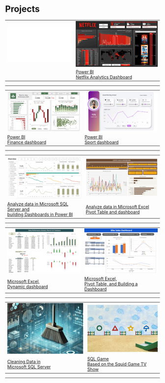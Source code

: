 # Projects

<table>

<tr>
<td>
<a href="https://github.com/VictoriaStetskevych/projects">
  <img src="https://github.com/VictoriaStetskevych/media_library/blob/main/different_images/white_background.png?raw=true">
</a>
</td>
<td>
<a href="https://github.com/VictoriaStetskevych/projects/tree/main/PowerBI/04_power_bi_netflix">
  <img src="https://github.com/VictoriaStetskevych/projects/blob/main/PowerBI/04_power_bi_netflix/images/04_image.png?raw=true">
</a>
</td>
</tr>

<tr>
<td>
<a href="https://github.com/VictoriaStetskevych/projects">       <br>       </a><br>
</td>
<td>
<a href="https://github.com/VictoriaStetskevych/projects/tree/main/PowerBI/04_power_bi_netflix"> Power BI <br> Netflix Analytics Dashboard</a><br>
</td>
</tr>
</table>
<hr>






<table>

<tr>
<td>
<a href="https://github.com/VictoriaStetskevych/projects/tree/main/PowerBI/03_power_bi_finance_dashboard">
  <img src="https://github.com/VictoriaStetskevych/projects/blob/main/PowerBI/03_power_bi_finance_dashboard/02_finance_image.png?raw=true">
</a>
</td>
<td>
<a href="https://github.com/VictoriaStetskevych/projects/blob/main/PowerBI/02_power_bi_sport_dashboard">
  <img src="https://github.com/VictoriaStetskevych/projects/blob/main/PowerBI/02_power_bi_sport_dashboard/01_sport_image.png?raw=true">
</a>
</td>
</tr>

<tr>
<td>
<a href="https://github.com/VictoriaStetskevych/projects/tree/main/PowerBI/03_power_bi_finance_dashboard"> Power BI <br> Finance dashboard</a><br>
</td>
<td>
<a href="https://github.com/VictoriaStetskevych/projects/tree/main/PowerBI/02_power_bi_sport_dashboard"> Power BI <br> Sport dashboard</a><br>
</td>
</tr>
</table>
<hr>

<table>

<tr>
<td>
<a href="https://github.com/VictoriaStetskevych/projects/blob/main/PowerBI/01_sql_powerBI_dashboard_ali_ahmad">
  <img src="https://github.com/VictoriaStetskevych/projects/blob/main/PowerBI/01_sql_powerBI_dashboard_ali_ahmad/images/dashboard_resize.png?raw=true">
</a>
</td>
<td>
<a href="https://github.com/VictoriaStetskevych/projects/blob/main/Excel/03_excel_dashboard_coffee_sales_mo_chen">
  <img src="https://github.com/VictoriaStetskevych/projects/blob/main/Excel/03_excel_dashboard_coffee_sales_mo_chen/images/34_dashboard_image.png?raw=true" >
</a>
</td>
</tr>

<tr>
<td >
<a href="https://github.com/VictoriaStetskevych/projects/blob/main/PowerBI/01_sql_powerBI_dashboard_ali_ahmad"> Analyze data in Microsoft SQL Server and <br> building Dashboards in Power BI</a><br>
</td>
<td>
<a href="https://github.com/VictoriaStetskevych/projects/blob/main/Excel/03_excel_dashboard_coffee_sales_mo_chen"> Analyze data in Microsoft Excel <br> Pivot Table and <dr> dashboard</a><br>
</td>
</tr>
</table>
<hr>

<table>

<tr>
<td>
<a href="https://github.com/VictoriaStetskevych/projects/blob/main/Excel/02_excel_dynamic_dashboard_leila_gharani">
  <img src="https://github.com/VictoriaStetskevych/projects/blob/main/Excel/02_excel_dynamic_dashboard_leila_gharani/images/15_result.png?raw=true">
</a>
</td>
<td>
<a href="https://github.com/VictoriaStetskevych/projects/blob/main/Excel/01_excel_bike_sales_alex_the_analyst">
  <img src="https://github.com/VictoriaStetskevych/projects/blob/main/Excel/01_excel_bike_sales_alex_the_analyst/images/13_dashboards.png?raw=true" >
</a>
</td>
</tr>

<tr>
<td >
<a href="https://github.com/VictoriaStetskevych/projects/blob/main/Excel/02_excel_dynamic_dashboard_leila_gharani"> Microsoft Excel, <br> Dynamic dashboard</a><br>
</td>
<td>
<a href="https://github.com/VictoriaStetskevych/projects/blob/main/Excel/01_excel_bike_sales_alex_the_analyst"> Microsoft Excel, <br> Pivot Table, and <dr> Building a Dashboard</a><br>
</td>
</tr>
</table>
<hr>


<table>

<tr>
<td>
<a href="https://github.com/VictoriaStetskevych/projects/blob/main/SQL/01_sql_layoffs_alex_the_analyst">
  <img src="https://github.com/VictoriaStetskevych/media_library/blob/main/different_images/clean_data.jpg?raw=true"> 
</a>
</td>
<td>
<a href="https://github.com/VictoriaStetskevych/projects/blob/main/SQL/03_sql_squid_game">
  <img src="https://github.com/VictoriaStetskevych/projects/blob/main/SQL/03_sql_squid_game/images/03_squid_game_wallpaper.jpg?raw=true" >
</a>
</td>
</tr>

<tr>
<td >
<a href="https://github.com/VictoriaStetskevych/projects/blob/main/SQL/01_sql_layoffs_alex_the_analyst"> Cleaning Data in<br> Microsoft SQL Server</a><br>
</td>
<td>
<a href="https://github.com/VictoriaStetskevych/projects/blob/main/SQL/03_sql_squid_game"> SQL Game<br> Based on the Squid Game TV Show</a><br>
</td>
</tr>
</table>
<hr>
